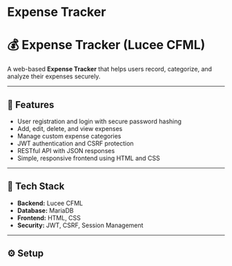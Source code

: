 # Expense Tracker
# 💰 Expense Tracker (Lucee CFML)

A web-based **Expense Tracker** that helps users record, categorize, and analyze their expenses securely.

---

## 🚀 Features
- User registration and login with secure password hashing  
- Add, edit, delete, and view expenses  
- Manage custom expense categories  
- JWT authentication and CSRF protection  
- RESTful API with JSON responses  
- Simple, responsive frontend using HTML and CSS  

---

## 🧱 Tech Stack
- **Backend:** Lucee CFML  
- **Database:** MariaDB  
- **Frontend:** HTML, CSS  
- **Security:** JWT, CSRF, Session Management  

---

## ⚙️ Setup

